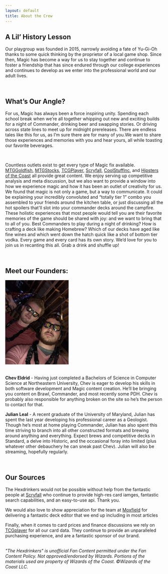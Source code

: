 ```yaml
---
layout: default
title: About the Crew
---
```


<div class="row">
    <div class="col-md-2"></div>
    <div class="col-md-8">
        <div id="about-content">
            <h2>A Lil’ History Lesson</h2>
            <p>Our playgroup was founded in 2015, narrowly avoiding a fate of Yu-Gi-Oh thanks to some quick thinking by the proprietor of a local game shop. Since then, Magic has become a way for us to stay together and continue to foster a friendship that has since endured through our college experiences and continues to develop as we enter into the professional world and our adult lives.</p> 
            <br />
            <h2>What’s Our Angle?</h2>
            <p>For us, Magic has always been a force inspiring unity. Spending each school break when we’re all together whipping out new and exciting builds for a night of Commander, drinking beer and swapping stories. Or driving across state lines to meet up for midnight prereleases. There are endless tales like this for us, as I’m sure there are for many of you.We want to share those experiences and memories with you and hear yours, all while toasting our favorite beverages.</p> 
            <br />
            <p>Countless outlets exist to get every type of Magic fix available.
                <a href="https://www.mtggoldfish.com/" target="_blank">MTGGoldfish</a>,
                <a href="https://www.mtgstocks.com/news" target="_blank">MTGStocks</a>,
                <a href="https://www.tcgplayer.com/" target="_blank">TCGPlayer</a>,
                <a href="https://scryfall.com/" target="_blank">Scryfall</a>,
                <a href="https://www.coolstuffinc.com/" target="_blank">CoolStuffInc</a>, and
                <a href="https://www.hipstersofthecoast.com/" target="_blank">Hipsters of the Coast</a> 
            all provide great content. We enjoy serving up competitive analysis and meta discussion, but we also want to provide a window into how we experience magic and how it has been an outlet of creativity for us. We found that magic is not only a game, but a way to communicate. It could be explaining your incredibly convoluted and “totally tier 1” combo you assembled to your friends around the kitchen table, or just discussing all the hot spoilers that'll slot into your commander decks around the campfire.  These holistic experiences that most people would tell you are their favorite memories of the game should be shared with joy: and we want to bring that to all of you. Best Commanders to play during a night of drinking? How is crafting a deck like making Homebrew? Which of our decks have aged like fine wines and which went down the hatch quick like a shot of bottom tier vodka. Every game and every card has its own story. We’d love for you to join us in recanting this all. Grab a drink and shuffle up!</p>
            <br />
            <h2>Meet our Founders:</h2>
            <div class="text-center">
                <img src="/assets/images/crew.jpg" style="max-width: 40%" alt="Chev and Julian at New Years" class="img-fluid">
            </div>
            <br/>
            <p><b>Chev Eldrid</b> - Having just completed a Bachelors of Science in Computer Science at Northeastern University, Chev is eager to develop his skills in both software development and Magic content creation. He’ll be bringing you content on Brawl, Commander, and most recently some PDH. Chev is probably also responsible for anything broken on the site so he’s the person to contact for that.</p>
            <p><b>Julian Leal</b> - A recent graduate of the University of Maryland, Julian has spent the last year developing his professional career as a Geologist. Though he’s most at home playing Commander, Julian has also spent this time striving to branch into all other constructed formats and brewing around anything and everything. Expect brews and competitive decks in Standard, a delve into Historic, and the occasional foray into limited (plus whatever other debauchery he can sneak past Chev). Julian will also be streaming, hopefully regularly.</p> 
            <br />
            <h2>Our Sources</h2>
            <p>The Hexdrinkers would not be possible without help from the fantastic people at <a href="https://scryfall.com/" target="_blank">Scryfall</a> who continue to provide high-res card iamges, fantastic search capabilities, and an easy-to-use api. Thank you.</p>
            <p>We would also love to show appreciation for the team at <a href="https://www.moxfield.com/users/The_Hexdrinkers" target="_blank">Moxfield</a> for delivering a fantastic deck editor that we end up including in most articles</p>
            <p>Finally, when it comes to card prices and finance discussions we rely on <a href="{{site.data.affiliates[0].link}}">TCGplayer</a> for all our card data. They continue to provide an unparalleled purchasing experience, and are a fantastic sponsor of our brand.</p>
            <br />
            <i>"The Hexdrinkers" is unofficial Fan Content permitted under the Fan Content Policy. Not approved/endorsed by Wizards. Portions of the materials used are property of Wizards of the Coast. ©Wizards of the Coast LLC.</i>
        </div>
    </div>
</div>
